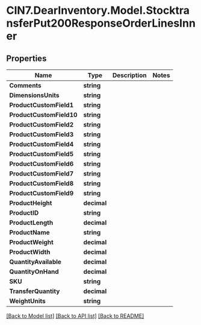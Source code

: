 # CIN7.DearInventory.Model.StocktransferPut200ResponseOrderLinesInner

## Properties

| Name                     | Type        | Description | Notes |
| ------------------------ | ----------- | ----------- | ----- |
| **Comments**             | **string**  |             |
| **DimensionsUnits**      | **string**  |             |
| **ProductCustomField1**  | **string**  |             |
| **ProductCustomField10** | **string**  |             |
| **ProductCustomField2**  | **string**  |             |
| **ProductCustomField3**  | **string**  |             |
| **ProductCustomField4**  | **string**  |             |
| **ProductCustomField5**  | **string**  |             |
| **ProductCustomField6**  | **string**  |             |
| **ProductCustomField7**  | **string**  |             |
| **ProductCustomField8**  | **string**  |             |
| **ProductCustomField9**  | **string**  |             |
| **ProductHeight**        | **decimal** |             |
| **ProductID**            | **string**  |             |
| **ProductLength**        | **decimal** |             |
| **ProductName**          | **string**  |             |
| **ProductWeight**        | **decimal** |             |
| **ProductWidth**         | **decimal** |             |
| **QuantityAvailable**    | **decimal** |             |
| **QuantityOnHand**       | **decimal** |             |
| **SKU**                  | **string**  |             |
| **TransferQuantity**     | **decimal** |             |
| **WeightUnits**          | **string**  |             |

[[Back to Model list]](../README.md#documentation-for-models) [[Back to API list]](../README.md#documentation-for-api-endpoints) [[Back to README]](../README.md)
